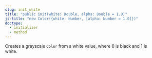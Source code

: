 ```yaml
---
slug: init_white
title: "public init(white: Double, alpha: Double = 1.0)"
js-title: "new Color({white: Number, [alpha: Number = 1.0]})"
doctype:
  - initializer
  - method
---
```

Creates a grayscale `Color` from a white value, where 0 is black and 1 is white.
